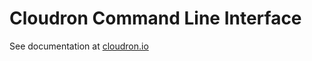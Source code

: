 Cloudron Command Line Interface
===============================

See documentation at [cloudron.io](https://cloudron.io/references/cli.html)
